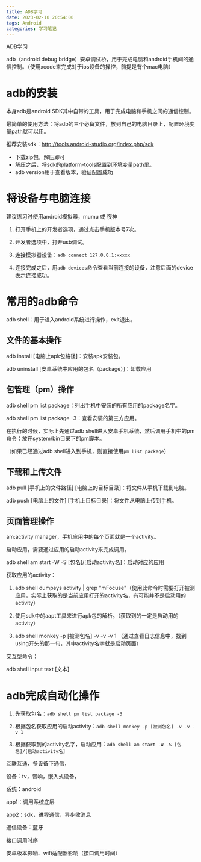 ```yaml
---
title: ADB学习
date: 2023-02-10 20:54:00
tags: Android
categories: 学习笔记
---
```


ADB学习

adb（android debug bridge）安卓调试桥，用于完成电脑和android手机间的通信控制。（使用xcode来完成对于ios设备的操控，前提是有个mac电脑）



# adb的安装

本身adb是android SDK其中自带的工具，用于完成电脑和手机之间的通信控制。

最简单的使用方法：将adb的三个必备文件，放到自己的电脑目录上，配置环境变量path就可以用。

推荐安装sdk：http://tools.android-studio.org/index.php/sdk

- 下载zip包，解压即可
- 解压之后，将sdk的platform-tools配置到环境变量path里。
- adb version用于查看版本，验证配置成功



# 将设备与电脑连接

建议练习时使用android模拟器，mumu 或 夜神

1. 打开手机上的开发者选项，通过点击手机版本号7次。
2. 开发者选项中，打开usb调试。

3. 连接模拟器设备：`adb connect 127.0.0.1:xxxxx`

4. 连接完成之后，用`adb devices`命令查看当前连接的设备，注意后面的device表示连接成功。



# 常用的adb命令

adb shell：用于进入android系统进行操作，exit退出。



## 文件的基本操作

adb install [电脑上apk包路径]：安装apk安装包。

adb uninstall [安卓系统中应用的包名（package）]：卸载应用



## 包管理（pm）操作

adb shell pm list package：列出手机中安装的所有应用的package名字。

adb shell pm list package -3：查看安装的第三方应用。

在执行的时候，实际上先通过adb shell进入安卓手机系统，然后调用手机中的pm命令：放在system/bin目录下的pm脚本。

（如果已经通过adb shell进入到手机，则直接使用`pm list package`）



## 下载和上传文件

adb pull [手机上的文件路径] [电脑上的目标目录]：将文件从手机下载到电脑。

adb push [电脑上的文件] [手机上目标目录]：将文件从电脑上传到手机。



## 页面管理操作

am:activity manager，手机应用中的每个页面就是一个activity。

启动应用，需要通过应用的启动activity来完成调用。

adb shell am start -W -S [包名]/[启动activity名]：启动对应的应用



获取应用的activity：

1. adb shell dumpsys activity | grep "mFocuse"（使用此命令时需要打开被测应用，实际上获取的是当前应用打开的activity名，有可能并不是启动用的activity）

2. 使用sdk中的aapt工具来进行apk包的解析。（获取到的一定是启动用的activity）

3. adb shell monkey -p [被测包名] -v -v -v 1 （通过查看日志信息中，找到using开头的那一句，其中activity名字就是启动页面）



交互型命令：

adb shell input text [文本]



# adb完成自动化操作

1. 先获取包名：`adb shell pm list package -3`
2. 根据包名获取应用的启动activity：`adb shell monkey -p [被测包名] -v -v -v 1`

3. 根据获取到的activity名字，启动应用：`adb shell am start -W -S [包名]/[启动activity名]`



互联互通，多设备下通信，

设备：tv，音响，嵌入式设备，

系统：android

app1：调用系统底层

app2：sdk，进程通信，异步收消息

通信设备：蓝牙

接口调用时序

安卓版本影响、wifi适配器影响（接口调用时间）





